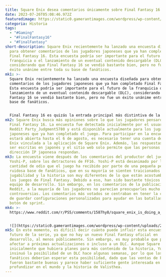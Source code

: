 ```yaml
---
title: Square Enix desea comentarios únicamente sobre Final Fantasy 16.
date: 2023-07-26T05:08:46.972Z
featuredimage: https://static0.gamerantimages.com/wordpress/wp-content/uploads/2023/07/square-enix-ff16-survey.jpg?q=50&fit=contain&w=1140&h=&dpr=1.5
categoria: Historia
tags:
  - "#Gaming"
  - "#FinalFantasy16"
  - "#FinalFantasy"
short-description: Square Enix recientemente ha lanzado una encuesta diseñada
  para obtener comentarios de los jugadores japoneses que ya han completado
  Final Fantasy 16. Esta encuesta podría ser importante para el futuro de la
  franquicia o el lanzamiento de un eventual contenido descargable (DLC),
  considerando que Final Fantasy 16 se vendió bastante bien, pero no fue un
  éxito unánime entre toda su base de fanáticos.
mk1: >-
  Square Enix recientemente ha lanzado una encuesta diseñada para obtener
  comentarios de los jugadores japoneses que ya han completado Final Fantasy 16.
  Esta encuesta podría ser importante para el futuro de la franquicia o el
  lanzamiento de un eventual contenido descargable (DLC), considerando que Final
  Fantasy 16 se vendió bastante bien, pero no fue un éxito unánime entre toda su
  base de fanáticos.


  Final Fantasy 16 es quizás la entrada principal más distintiva de la famosa franquicia de juegos de rol lanzada hasta ahora. FF16 renovó considerablemente la jugabilidad de la serie, presentando un nuevo sistema de combate más inspirado en los juegos de acción con personajes, y una trama con tonos más oscuros. Desde el lanzamiento del título, muchos jugadores han seguido la saga de Clive Rosfield hasta el final, y ahora es el momento de que ellos hagan saber a los desarrolladores si les ha gustado el recorrido.
mk2: Square Enix busca más opiniones sobre lo que los jugadores pensaron de
  Final Fantasy 16. La encuesta fue detectada inicialmente por el usuario de
  Reddit Party_Judgment5780 y está disponible actualmente para los jugadores
  japoneses que ya han completado el juego. Para participar en la encuesta, que
  estará abierta hasta el 6 de agosto, es necesario tener una cuenta de Square
  Enix vinculada a la aplicación de Square Enix. Además, las respuestas deben
  ser escritas en japonés y el sitio web solo permite que las personas con una
  dirección IP japonesa respondan.
mk3: La encuesta viene después de los comentarios del productor del juego,
  Yoshi-P, sobre los detractores de FF16. Yoshi-P está desanimado por la
  cantidad de odio que el juego ha recibido por parte de una pequeña pero
  ruidosa base de fanáticos, que en su mayoría se sienten traicionados porque la
  jugabilidad y la historia son muy diferentes de lo que están acostumbrados en
  los juegos de Final Fantasy. Debido a eso, han sido bastante tóxicos hacia el
  equipo de desarrollo. Sin embargo, en los comentarios de la publicación de
  Reddit, a la mayoría de los jugadores no parecían preocuparles mucho estas
  controversias. Los comentarios más votados se centraban en tener la capacidad
  de guardar configuraciones personalizadas para ayudar en las batallas o un
  botón de sprint.
mk4: >-
  https://www.reddit.com/r/PS5/comments/1587hy8/square_enix_is_doing_a_survey_in_japan_and_wants/?embed_host_url=https://gamerant.com/final-fantasy-16-square-enix-player-feedback-survey/


  ![](https://static0.gamerantimages.com/wordpress/wp-content/uploads/2023/07/square-enix-ff16-survey.jpg?q=50&fit=contain&w=1140&h=&dpr=1.5)
mk5: En este momento, es difícil decir cuánto puede influir esta encuesta en el
  futuro de la serie, ya que no hay un nuevo Final Fantasy oficial en
  desarrollo, al menos públicamente. Sin embargo, es muy probable que pueda
  afectar a próximas actualizaciones o incluso a un DLC. Aunque Square Enix negó
  inicialmente que hubiera planes para más contenido de la historia, Yoshi-P
  insinuó la posibilidad de un DLC hace algunas semanas, por lo que los
  fanáticos deberían esperar esta posibilidad, dado que las ventas de FF16
  fueron bastante buenas y parece haber suficiente gente interesada en
  profundizar en el mundo y la historia de Valisthea.
---
```

